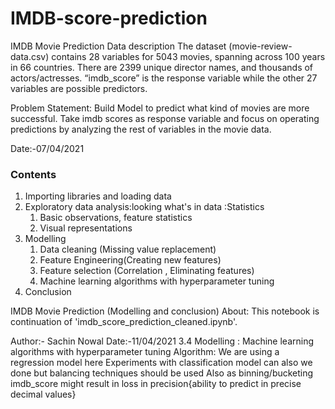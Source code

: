 # IMDB-score-prediction

IMDB Movie Prediction
Data description
The dataset (movie-review-data.csv) contains 28 variables for 5043 movies, spanning across 100 years in 66 countries. There are 2399 unique director names, and thousands of actors/actresses. “imdb_score” is the response variable while the other 27 variables are possible predictors.

Problem Statement:
Build Model to predict what kind of movies are more successful. Take imdb scores as response variable and focus on operating predictions by analyzing the rest of variables in the movie data.

Date:-07/04/2021


### Contents
1. Importing libraries and loading data
2. Exploratory data analysis:looking what's in data :Statistics
    1. Basic observations, feature statistics
    2. Visual representations
3. Modelling
    1. Data cleaning (Missing value replacement)
    2. Feature Engineering(Creating new features)
    3. Feature selection (Correlation , Eliminating features)
    4. Machine learning algorithms with hyperparameter tuning
4. Conclusion



IMDB Movie Prediction (Modelling and conclusion)
About: This notebook is continuation of 'imdb_score_prediction_cleaned.ipynb'.

Author:- Sachin Nowal
Date:-11/04/2021
3.4 Modelling : Machine learning algorithms with hyperparameter tuning
Algorithm: We are using a regression model here
Experiments with classification model can also we done but balancing techniques should be used
Also as binning/bucketing imdb_score might result in loss in precision{ability to predict in precise decimal values}
